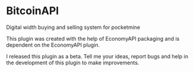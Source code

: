 # BitcoinAPI
Digital width buying and selling system for pocketmine

This plugin was created with the help of EconomyAPI packaging and is dependent on the EconomyAPI plugin.

I released this plugin as a beta. Tell me your ideas, report bugs and help in the development of this plugin to make improvements.

